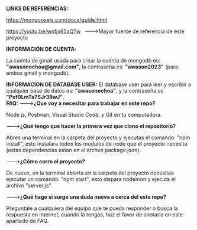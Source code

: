 <b>LINKS DE REFERENCIAS:</b>
<p><a href="https://mongoosejs.com/docs/guide.html">https://mongoosejs.com/docs/guide.html</a></p>
<p><a href="https://youtu.be/wnfjx65aQTw">https://youtu.be/wnfjx65aQTw</a> &ensp;--->Mayor fuente de referencia de este proyecto</p>

<b>INFORMACIÓN DE CUENTA:</b>
<p>La cuenta de gmail usada para crear la cuenta de mongodb es: <b>"awasonochoa@gmail.com"</b>, la contraseña es: <b>"awason2023"</b> (para ambos gmail y mongodb).</p>

<b>INFORMACION DE DATABASE USER:</b>
El database user para leer y escribir a cualquier base de datos es: <b>"awasonochoa"</b>, y la contraseña es <b>"Pxf0LmTa7SJr38wJ"</b>.
<br/>
<b>FAQ:</b>
---><b>¿Que voy a necesitar para trabajar en este repo?</b></br>
    <p>Node js, Postman, Visual Studio Code, y Git en tu computadora.</p>
---><b>¿Qué tengo que hacer la primera vez que clono el repositorio?</b></br>
    <p>Abres una terminal en la carpeta del proyecto y ejecutas el comando: "npm install", esto instalara todos los modulos de node que el proyecto necesita (estas dependencias estan en el archvo package.json).</p>
---><b>¿Cómo corro el proyecto?</b>
    <p>De nuevo, en la terminal abierta en la carpeta del proyecto necesitas ejecutar un comando: "npm start", esto dispara nodemon y ejecuta el archivo "server.js".</p>
---><b>¿Qué hago si surge una duda nueva a cerca del este repo?</b>
    <p>Preguntale a cualquiera del equipo que te pueda responder o busca la respuesta en internet, cuando la tengas, haz el favor de anotarla en este apartado de FAQ.</p>
